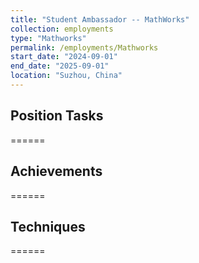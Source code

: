 ```yaml
---
title: "Student Ambassador -- MathWorks"
collection: employments
type: "Mathworks"
permalink: /employments/Mathworks
start_date: "2024-09-01"
end_date: "2025-09-01"
location: "Suzhou, China"
---
```


## Position Tasks
======

## Achievements
======

## Techniques
======